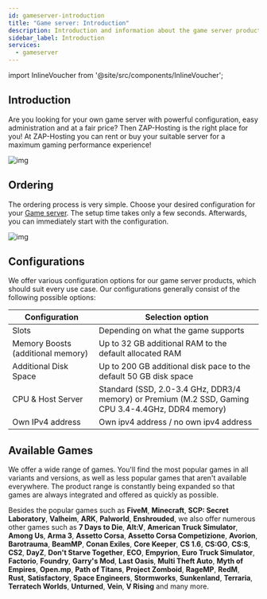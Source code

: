 ```yaml
---
id: gameserver-introduction
title: "Game server: Introduction"
description: Introduction and information about the game server product from ZAP-Hosting - ZAP-Hosting.com Documentation
sidebar_label: Introduction
services:
  - gameserver
---
```


import InlineVoucher from '@site/src/components/InlineVoucher';

## Introduction

Are you looking for your own game server with powerful configuration, easy administration and at a fair price? Then ZAP-Hosting is the right place for you! At ZAP-Hosting you can rent or buy your suitable server for a maximum gaming performance experience!

![img](https://screensaver01.zap-hosting.com/index.php/s/tnb5i2dSfTWTDxx/preview)

<InlineVoucher />

## Ordering

The ordering process is very simple. Choose your desired configuration for your [Game server](https://zap-hosting.com/en/shop/product/cloud-gameserver/). The setup time takes only a few seconds. Afterwards, you can immediately start with the configuration.

![img](https://screensaver01.zap-hosting.com/index.php/s/KCPy4c5xQ9wSAma/preview)





## Configurations

We offer various configuration options for our game server products, which should suit every use case. Our configurations generally consist of the following possible options:

| Configuration            | Selection option |
| --------------------------------- | ---- |
| Slots                             | Depending on what the game supports |
| Memory Boosts (additional memory) | Up to 32 GB additional RAM to the default allocated RAM |
| Additional Disk Space             | Up to 200 GB additional disk pace to the default 50 GB disk space |
| CPU & Host Server           | Standard (SSD, 2.0-3.4 GHz, DDR3/4 memory) or Premium (M.2 SSD, Gaming CPU 3.4-4.4GHz, DDR4 memory) |
| Own IPv4 address             | Own ipv4 address / no own ipv4 address |



## Available Games

We offer a wide range of games. You'll find the most popular games in all variants and versions, as well as less popular games that aren't available everywhere. The product range is constantly being expanded so that games are always integrated and offered as quickly as possible. 

Besides the popular games such as **FiveM**, **Minecraft**, **SCP: Secret Laboratory**, **Valheim**, **ARK**,
**Palworld**, **Enshrouded**, we also offer numerous other games such as **7 Days to Die**, **Alt:V**, **American Truck Simulator**, **Among Us**, **Arma 3**, **Assetto Corsa**, **Assetto Corsa Competizione**, **Avorion**, **Barotrauma**, **BeamMP**, **Conan Exiles**, **Core Keeper**, **CS 1.6**, **CS:GO**, **CS:S**, **CS2**, **DayZ**, **Don't Starve Together**, **ECO**, **Empyrion**, **Euro Truck Simulator**, **Factorio**, **Foundry**, **Garry's Mod**, **Last Oasis**, **Multi Theft Auto**, **Myth of Empires**, **Open.mp**, **Path of Titans**, **Project Zomboid**, **RageMP**, **RedM**, **Rust**, **Satisfactory**, **Space Engineers**, **Stormworks**, **Sunkenland**, **Terraria**, **Terratech Worlds**, **Unturned**, **Vein**, **V Rising** and many more.

